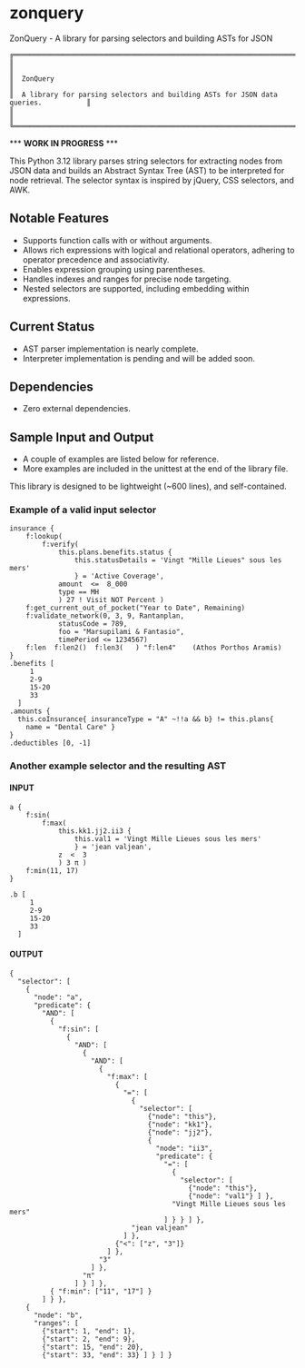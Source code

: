 # zonquery
ZonQuery - A library for parsing selectors and building ASTs for JSON

```
╔══════════════════════════════════════════════════════════════════════════════╗
║                                                                                     ║
║  ZonQuery                                                                           ║
║  A library for parsing selectors and building ASTs for JSON data queries.           ║
║                                                                                     ║
╚══════════════════════════════════════════════════════════════════════════════╝
```
*** __WORK IN PROGRESS__ ***

This Python 3.12 library parses string selectors for extracting nodes from JSON
data and builds an Abstract Syntax Tree (AST) to be interpreted for node retrieval. 
The selector syntax is inspired by jQuery, CSS selectors, and AWK.

## Notable Features
- Supports function calls with or without arguments.
- Allows rich expressions with logical and relational operators, 
  adhering to operator precedence and associativity.
- Enables expression grouping using parentheses.
- Handles indexes and ranges for precise node targeting.
- Nested selectors are supported, including embedding within expressions.

## Current Status
- AST parser implementation is nearly complete.
- Interpreter implementation is pending and will be added soon.

## Dependencies
- Zero external dependencies.

## Sample Input and Output
- A couple of examples are listed below for reference.
- More examples are included in the unittest at the end of the library file.

This library is designed to be lightweight (~600 lines), and self-contained.

### Example of a valid input selector
```
insurance {
    f:lookup(
        f:verify(
            this.plans.benefits.status {
                this.statusDetails = 'Vingt "Mille Lieues" sous les mers'
                } = 'Active Coverage',
            amount  <=  8_000
            type == MH
            ) 27 ! Visit NOT Percent )
    f:get_current_out_of_pocket("Year to Date", Remaining)
    f:validate_network(0, 3, 9, Rantanplan, 
            statusCode = 789, 
            foo = "Marsupilami & Fantasio",
            timePeriod <= 1234567)
    f:len  f:len2()  f:len3(   ) "f:len4"    (Athos Porthos Aramis)
}
.benefits [
     1
     2-9
     15-20
     33
  ]
.amounts {
  this.coInsurance{ insuranceType = "A" ~!!a && b} != this.plans{ 
    name = "Dental Care" }
}
.deductibles [0, -1]
```

### Another example selector and the resulting AST

#### INPUT
```
a {
    f:sin(
        f:max(
            this.kk1.jj2.ii3 {
                this.val1 = 'Vingt Mille Lieues sous les mers'
                } = 'jean valjean',
            z  <  3
            ) 3 π )
    f:min(11, 17)
}

.b [
     1
     2-9
     15-20
     33
  ]
```

#### OUTPUT
```
{
  "selector": [
    {
      "node": "a",
      "predicate": {
        "AND": [
          {
            "f:sin": [
              {
                "AND": [
                  {
                    "AND": [
                      {
                        "f:max": [
                          {
                            "=": [
                              {
                                "selector": [
                                  {"node": "this"},
                                  {"node": "kk1"},
                                  {"node": "jj2"},
                                  {
                                    "node": "ii3",
                                    "predicate": {
                                      "=": [
                                        {
                                          "selector": [
                                            {"node": "this"},
                                            {"node": "val1"} ] },
                                        "Vingt Mille Lieues sous les mers"
                                      ] } } ] },
                              "jean valjean"
                            ] },
                          {"<": ["z", "3"]}
                        ] },
                      "3"
                    ] },
                  "π"
                ] } ] },
          { "f:min": ["11", "17"] }
        ] } },
    {
      "node": "b",
      "ranges": [
        {"start": 1, "end": 1},
        {"start": 2, "end": 9},
        {"start": 15, "end": 20},
        {"start": 33, "end": 33} ] } ] }
```
